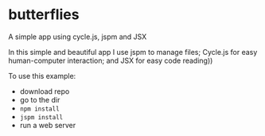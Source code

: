 # butterflies
A simple app using cycle.js, jspm and JSX

In this simple and beautiful app I use jspm to manage files; Cycle.js for easy human-computer interaction; and JSX for easy code reading))

To use this example:
* download repo
* go to the dir
* `npm install`
* `jspm install`
* run a web server 

